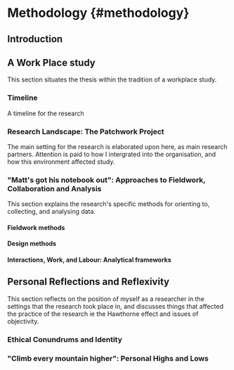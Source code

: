Methodology {#methodology}
============


Introduction
-----------------------


A Work Place study
-----------------------
This section situates the thesis within the tradition of a workplace study.


### Timeline
A timeline for the research

### Research Landscape: The Patchwork Project
The main setting for the research is elaborated upon here, as main research partners. Attention is paid to how I intergrated into the organisation, and how this environment affected study.

### "Matt's got his notebook out": Approaches to Fieldwork, Collaboration and Analysis
This section explains the research's specific methods for orienting to, collecting, and analysing data.

#### Fieldwork methods

#### Design methods

#### Interactions, Work, and Labour: Analytical frameworks


Personal Reflections and Reflexivity
------------------------------------

This section reflects on the position of myself as a researcher in the settings that the research took place in, and discusses things that affected the practice of the research ie the Hawthorne effect and issues of objectivity.

### Ethical Conundrums and Identity

### "Climb every mountain higher": Personal Highs and Lows

